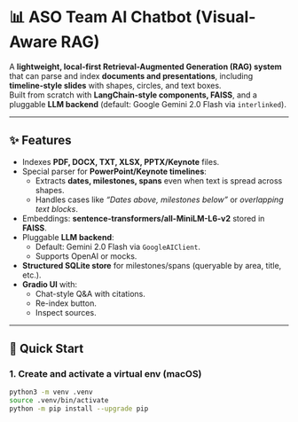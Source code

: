 # 📊 ASO Team AI Chatbot (Visual-Aware RAG)

A **lightweight, local-first Retrieval-Augmented Generation (RAG) system** that can parse and index **documents and presentations**, including **timeline-style slides** with shapes, circles, and text boxes.  
Built from scratch with **LangChain-style components, FAISS**, and a pluggable **LLM backend** (default: Google Gemini 2.0 Flash via `interlinked`).

---

## ✨ Features
- Indexes **PDF, DOCX, TXT, XLSX, PPTX/Keynote** files.  
- Special parser for **PowerPoint/Keynote timelines**:
  - Extracts **dates, milestones, spans** even when text is spread across shapes.
  - Handles cases like *“Dates above, milestones below”* or *overlapping text blocks*.  
- Embeddings: **sentence-transformers/all-MiniLM-L6-v2** stored in **FAISS**.  
- Pluggable **LLM backend**:
  - Default: Gemini 2.0 Flash via `GoogleAIClient`.  
  - Supports OpenAI or mocks.  
- **Structured SQLite store** for milestones/spans (queryable by area, title, etc.).  
- **Gradio UI** with:
  - Chat-style Q&A with citations.
  - Re-index button.
  - Inspect sources.  

---

## 🚀 Quick Start

### 1. Create and activate a virtual env (macOS)
```bash
python3 -m venv .venv
source .venv/bin/activate
python -m pip install --upgrade pip
